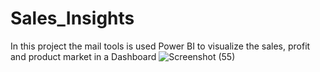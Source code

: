 # Sales_Insights
In this project the mail tools is used Power BI to visualize the sales, profit and product market in a Dashboard
![Screenshot (55)](https://user-images.githubusercontent.com/121254860/216808362-6824db3a-e8ca-4b66-8562-94b6468c05fd.png)
